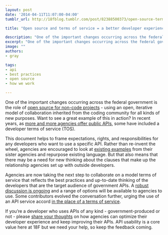 ```yaml
---
layout: post
date: '2014-04-11T11:07:00-04:00'
tumblr_url: http://18fblog.tumblr.com/post/82388500373/open-source-terms-of-service-a-better-developer

title: "Open source and terms of service = a better developer experience"

description: "One of the important changes occurring across the federal government is the role of open source for non-code projects - using an open, iterative model of collaboration inherited from the coding community for all kinds of new purposes. Want to see a great example of this in action? In recent years, as more and more agencies offer public APIs, some have included a developer terms of service (TOS)."
excerpt: "One of the important changes occurring across the federal government is the role of open source for non-code projects - using an open, iterative model of collaboration inherited from the coding community for all kinds of new purposes. Want to see a great example of this in action? In recent years, as more and more agencies offer public APIs, some have included a developer terms of service (TOS)."
image: ""
authors:
- gray

tags:
- api
- best practices
- open source
- how we work

---
```


One of the important changes occurring across the federal government is
the role of [open source for non-code
projects](http://ben.balter.com/2014/01/27/open-collaboration/) - using
an open, iterative model of collaboration inherited from the coding
community for all kinds of new purposes. Want to see a great example of
this in action? In recent years, as [more and more agencies offer public
APIs](https://www.data.gov/developers/apis), some have included a
developer terms of service (TOS).

This document helps to frame expectations, rights, and responsibilities
for any developers who want to use a specific API. Rather than re-invent
the wheel, agencies are encouraged to look at [existing
examples](https://github.com/18F/API-All-the-X/blob/master/developer_hub_kit.md#terms-of-service)
from their sister agencies and repurpose existing language. But that
also means that there may be a need for new thinking about the clauses
that make up the relationship agencies set up with outside developers.

Agencies are now taking the next step to collaborate on a model terms of
service that reflects the best practices and up-to-date thinking of the
developers that are the target audience of government APIs. A [robust
discussion is ongoing](https://github.com/GSA/API-Resources/issues/1)
and a range of options will be available to agencies to use. Some
contributors evolved the conversation further, urging the use of an API
service accord [in the place of a terms of
service](http://apievangelist.com/2014/03/14/api-service-accord/).

If you’re a developer who uses APIs of any kind - government-produced or
not - please [share your
thoughts](https://github.com/GSA/API-Resources/issues/1) on how agencies
can optimize their developer experience and keep improving their APIs.
API usability is a core value here at 18F but we need your help, so keep
the feedback coming.
